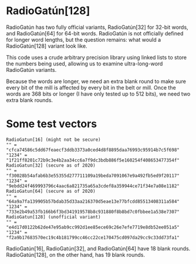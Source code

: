 # RadioGatún[128]

RadioGatún has two fully official variants, RadioGatún[32] for 32-bit
words, and RadioGatún[64] for 64-bit words.  RadioGatún is not officially
defined for longer word lengths, but the question remains: what would
a RadioGatún[128] variant look like.

This code uses a crude arbitrary precision library using linked lists 
to store the numbers being used, allowing us to examine ultra-long-word
RadioGatún variants.

Because the words are longer, we need an extra blank round to make sure
every bit of the mill is affected by every bit in the belt or mill.  Once
the words are 368 bits or longer (I have only tested up to 512 bits), we
need two extra blank rounds.

# Some test vectors

```
RadioGatun[16] (might not be secure)
"" = "cfca74586c5dd67feaecf3ddb3373a0ced4d8f8895daa76993c95914b7c5f698"
"1234" = "1f21ff8201c72b9c3e4b2aa34cc6a7f9dc3bdb886f5e160254f408653477354f"
RadioGatun[32] (secure as of 2020)
"" = "f30028b54afab6b3e55355d277711109a19beda7091067e9a492fb5ed9f20117"
"1234" = "9ebdd24f469993796c4aac6a821735a65a3cdef8a359944ce71f34e7a08e1182"
RadioGatun[64] (secure as of 2020)
"" = "64a9a7fa139905b57bdab35d33aa216370d5eae13e77bfcdd85513408311a584"
"1234" = "733e2b49a53fb166b6f3bd341919578b8c931880f8b8bd7c0fbbee1a538e7307"
RadioGatun[128] (unofficial variant)
"" = "e4d17d0122b62de47e95ab9cc992d1ee85ece69c26e7efe7719e8db52ee051a5"
"1234" = "f2a9b17683570ec19c4b181799cc46cc22ce170475cd097da29cc9c33dd73fa1"
```

RadioGatún[16], RadioGatún[32], and RadioGatún[64] have 18 blank rounds.
RadioGatún[128], on the other hand, has 19 blank rounds.

